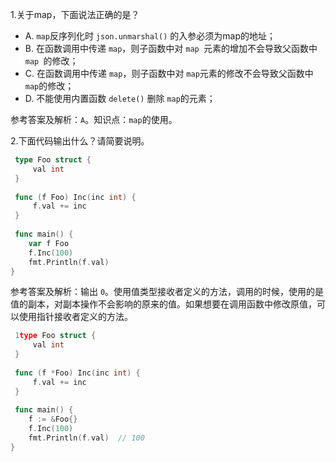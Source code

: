 1.关于map，下面说法正确的是？

- A. `map`反序列化时 `json.unmarshal()` 的入参必须为map的地址；
- B. 在函数调用中传递 `map`，则子函数中对 `map `元素的增加不会导致父函数中 `map `的修改；
- C. 在函数调用中传递 `map`，则子函数中对 `map`元素的修改不会导致父函数中 `map`的修改；
- D. 不能使用内置函数 `delete()` 删除 `map`的元素；

参考答案及解析：`A`。知识点：`map`的使用。

2.下面代码输出什么？请简要说明。

```go
 type Foo struct {
     val int
 }
 
 func (f Foo) Inc(inc int) {
     f.val += inc
 }
 
 func main() {
    var f Foo
    f.Inc(100)
    fmt.Println(f.val)
}
```

参考答案及解析：输出 `0`。使用值类型接收者定义的方法，调用的时候，使用的是值的副本，对副本操作不会影响的原来的值。如果想要在调用函数中修改原值，可以使用指针接收者定义的方法。

```go
 1type Foo struct {
     val int
 }
 
 func (f *Foo) Inc(inc int) {
     f.val += inc
 }
 
 func main() {
    f := &Foo{}
    f.Inc(100)
    fmt.Println(f.val)  // 100
}
```

